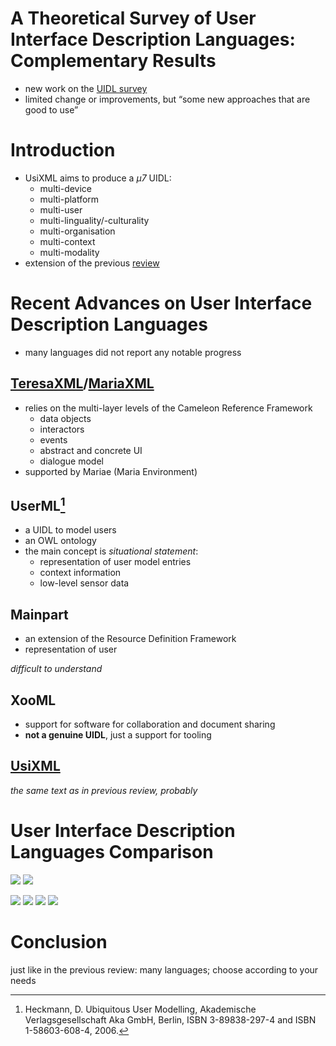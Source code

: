 # A Theoretical Survey of User Interface Description Languages: Complementary Results
- new work on the [UIDL survey](A%20Theoretical%20Survey%20of%20User%20Interface%20Description%20Languages%20-%20Preliminary%20Results.md)
- limited change or improvements, but “some new approaches that are good to use”

# Introduction
- UsiXML aims to produce a *μ7* UIDL:
    - multi-device
    - multi-platform
    - multi-user
    - multi-linguality/-culturality
    - multi-organisation
    - multi-context
    - multi-modality
- extension of the previous [review](A%20Theoretical%20Survey%20of%20User%20Interface%20Description%20Languages%20-%20Preliminary%20Results.md)

# Recent Advances on User Interface Description Languages
- many languages did not report any notable progress

## [TeresaXML](A%20Theoretical%20Survey%20of%20User%20Interface%20Description%20Languages%20-%20Preliminary%20Results.md#TeresaXML%207)/[MariaXML](A%20Theoretical%20Survey%20of%20User%20Interface%20Description%20Languages%20-%20Preliminary%20Results.md#MariaXML%208)
- relies on the multi-layer levels of the Cameleon Reference Framework
    - data objects
    - interactors
    - events
    - abstract and concrete UI
    - dialogue model
- supported by Mariae (Maria Environment)

## UserML[^1]
- a UIDL to model users
- an OWL ontology
- the main concept is *situational statement*:
    - representation of user model entries
    - context information
    - low-level sensor data

## Mainpart
- an extension of the Resource Definition Framework
- representation of user

*difficult to understand*

## XooML
- support for software for collaboration and document sharing
- **not a genuine UIDL**, just a support for tooling

## [UsiXML](A%20Theoretical%20Survey%20of%20User%20Interface%20Description%20Languages%20-%20Preliminary%20Results.md#User%20Interface%20Extensible%20Markup%20Language%20UsiXML%2010)
*the same text as in previous review, probably*

# User Interface Description Languages Comparison
![](Pasted%20image%2020220209190005.png)
![](Pasted%20image%2020220209190021.png)

![](Pasted%20image%2020220209190035.png)
![](Pasted%20image%2020220209190050.png)
![](Pasted%20image%2020220209190104.png)
![](Pasted%20image%2020220209190114.png)

# Conclusion
just like in the previous review: many languages; choose according to your needs

[^1]:  Heckmann, D. Ubiquitous User Modelling, Akademische Verlagsgesellschaft Aka GmbH, Berlin, ISBN  3-89838-297-4 and ISBN 1-58603-608-4, 2006.